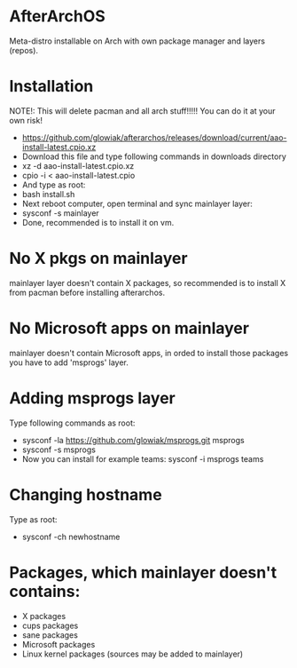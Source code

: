 # AfterArchOS
Meta-distro installable on Arch with own package manager and layers (repos).

# Installation
NOTE!: This will delete pacman and all arch stuff!!!!! You can do it at your own risk!
  - https://github.com/glowiak/afterarchos/releases/download/current/aao-install-latest.cpio.xz
  - Download this file and type following commands in downloads directory
  - xz -d aao-install-latest.cpio.xz
  - cpio -i < aao-install-latest.cpio
  - And type as root:
  - bash install.sh
  - Next reboot computer, open terminal and sync mainlayer layer:
  - sysconf -s mainlayer
  - Done, recommended is to install it on vm.

# No X pkgs on mainlayer
mainlayer layer doesn't contain X packages, so recommended is to install X from pacman before installing afterarchos.
# No Microsoft apps on mainlayer
mainlayer doesn't contain Microsoft apps, in orded to install those packages you have to add 'msprogs' layer.
# Adding msprogs layer
Type following commands as root:
  - sysconf -la https://github.com/glowiak/msprogs.git msprogs
  - sysconf -s msprogs
  - Now you can install for example teams: sysconf -i msprogs teams
# Changing hostname
Type as root:
  - sysconf -ch newhostname
# Packages, which mainlayer doesn't contains:
  - X packages
  - cups packages
  - sane packages
  - Microsoft packages
  - Linux kernel packages (sources may be added to mainlayer)
